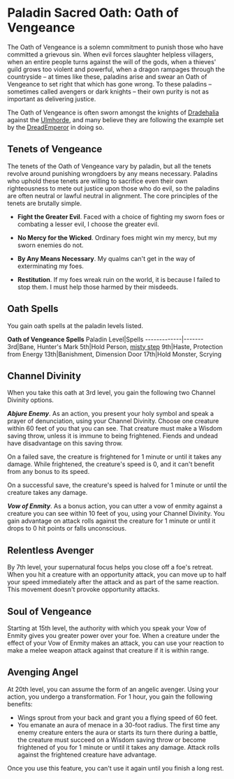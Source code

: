 # Paladin Sacred Oath: Oath of Vengeance
The Oath of Vengeance is a solemn commitment to punish those who have committed a grievous sin. When evil forces slaughter helpless villagers, when an entire people turns against the will of the gods, when a thieves' guild grows too violent and powerful, when a dragon rampages through the countryside – at times like these, paladins arise and swear an Oath of Vengeance to set right that which has gone wrong. To these paladins – sometimes called avengers or dark knights – their own purity is not as important as delivering justice.

The Oath of Vengeance is often sworn amongst the knights of [Dradehalia](../../Nations/Dradehalia.md) against the [Ulmhorde](../../Nations/Ulm.md), and many believe they are following the example set by the [DreadEmperor](/People/DreadEmperor.md) in doing so.

## Tenets of Vengeance
The tenets of the Oath of Vengeance vary by paladin, but all the tenets revolve around punishing wrongdoers by any means necessary. Paladins who uphold these tenets are willing to sacrifice even their own righteousness to mete out justice upon those who do evil, so the paladins are often neutral or lawful neutral in alignment. The core principles of the tenets are brutally simple.

* **Fight the Greater Evil**. Faced with a choice of fighting my sworn foes or combating a lesser evil, I choose the greater evil.

* **No Mercy for the Wicked**. Ordinary foes might win my mercy, but my sworn enemies do not.

* **By Any Means Necessary**. My qualms can't get in the way of exterminating my foes.

* **Restitution**. If my foes wreak ruin on the world, it is because I failed to stop them. I must help those harmed by their misdeeds.

## Oath Spells
You gain oath spells at the paladin levels listed.

**Oath of Vengeance Spells**
Paladin Level|Spells
-------------|-------
3rd|Bane, Hunter's Mark
5th|Hold Person, [misty step](https://www.dndbeyond.com/spells/misty-step)
9th|Haste, Protection from Energy
13th|Banishment, Dimension Door
17th|Hold Monster, Scrying

## Channel Divinity
When you take this oath at 3rd level, you gain the following two Channel Divinity options.

***Abjure Enemy***. As an action, you present your holy symbol and speak a prayer of denunciation, using your Channel Divinity. Choose one creature within 60 feet of you that you can see. That creature must make a Wisdom saving throw, unless it is immune to being frightened. Fiends and undead have disadvantage on this saving throw.

On a failed save, the creature is frightened for 1 minute or until it takes any damage. While frightened, the creature's speed is 0, and it can't benefit from any bonus to its speed.

On a successful save, the creature's speed is halved for 1 minute or until the creature takes any damage.

***Vow of Enmity***. As a bonus action, you can utter a vow of enmity against a creature you can see within 10 feet of you, using your Channel Divinity. You gain advantage on attack rolls against the creature for 1 minute or until it drops to 0 hit points or falls unconscious.

## Relentless Avenger
By 7th level, your supernatural focus helps you close off a foe's retreat. When you hit a creature with an opportunity attack, you can move up to half your speed immediately after the attack and as part of the same reaction. This movement doesn't provoke opportunity attacks.

## Soul of Vengeance
Starting at 15th level, the authority with which you speak your Vow of Enmity gives you greater power over your foe. When a creature under the effect of your Vow of Enmity makes an attack, you can use your reaction to make a melee weapon attack against that creature if it is within range.

## Avenging Angel
At 20th level, you can assume the form of an angelic avenger. Using your action, you undergo a transformation. For 1 hour, you gain the following benefits:

* Wings sprout from your back and grant you a flying speed of 60 feet.
* You emanate an aura of menace in a 30-foot radius. The first time any enemy creature enters the aura or starts its turn there during a battle, the creature must succeed on a Wisdom saving throw or become frightened of you for 1 minute or until it takes any damage. Attack rolls against the frightened creature have advantage.

Once you use this feature, you can't use it again until you finish a long rest.
